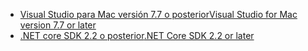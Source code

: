 * [<span data-ttu-id="fc5de-101">Visual Studio para Mac versión 7.7 o posterior</span><span class="sxs-lookup"><span data-stu-id="fc5de-101">Visual Studio for Mac version 7.7 or later</span></span>](https://www.visualstudio.com/downloads/)
* [<span data-ttu-id="fc5de-102">.NET core SDK 2.2 o posterior</span><span class="sxs-lookup"><span data-stu-id="fc5de-102">.NET Core SDK 2.2 or later</span></span>](https://www.microsoft.com/net/download/all)